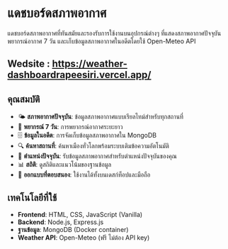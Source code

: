 # แดชบอร์ดสภาพอากาศ
แดชบอร์ดสภาพอากาศที่ทันสมัยและรองรับการใช้งานบนอุปกรณ์ต่างๆ ที่แสดงสภาพอากาศปัจจุบัน พยากรณ์อากาศ 7 วัน และเก็บข้อมูลสภาพอากาศในอดีตโดยใช้ Open-Meteo API


## Wedsite : https://weather-dashboardrapeesiri.vercel.app/



## คุณสมบัติ

- 🌤️ **สภาพอากาศปัจจุบัน**: ข้อมูลสภาพอากาศแบบเรียลไทม์สำหรับทุกสถานที่
- 📅 **พยากรณ์ 7 วัน**: การพยากรณ์อากาศระยะยาว
- 🗄️ **ข้อมูลในอดีต**: การจัดเก็บข้อมูลสภาพอากาศใน MongoDB
- 🔍 **ค้นหาสถานที่**: ค้นหาเมืองทั่วโลกพร้อมระบบเติมข้อความอัตโนมัติ
- 📍 **ตำแหน่งปัจจุบัน**: รับข้อมูลสภาพอากาศสำหรับตำแหน่งปัจจุบันของคุณ
- 📊 **สถิติ**: ดูสถิติและแนวโน้มของฐานข้อมูล
- 📱 **ออกแบบที่ตอบสนอง**: ใช้งานได้ทั้งบนเดสก์ท็อปและมือถือ

## เทคโนโลยีที่ใช้

- **Frontend**: HTML, CSS, JavaScript (Vanilla)
- **Backend**: Node.js, Express.js
- **ฐานข้อมูล**: MongoDB (Docker container)
- **Weather API**: Open-Meteo (ฟรี ไม่ต้อง API key)

